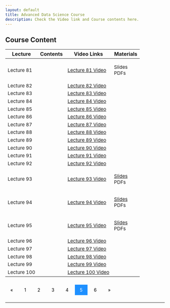 ```yaml
---
layout: default
title: Advanced Data Science Course
description: Check the Video link and Course contents here.
---
```


## Course Content
<style>
.pagination a {
  color: black;
  float: center;
  padding: 8px 16px;
  text-decoration: none;
  transition: background-color .3s;
}

.pagination a.active {
  background-color: dodgerblue;
  color: white;
}

.pagination a:hover:not(.active) {background-color: #ddd;}
</style>

<table>
<thead>
<tr>
<th>Lecture</th>
<th>Contents</th>
  <th>Video Links</th>
  <th>Materials</th>
</tr>
</thead>
<tbody>
<tr>
<td style="font-size: 15px;">Lecture 81</td>
<td style="font-size: 15px;"></td>
  <td style="font-size: 15px;"><a href="">Lecture 81 Video</a></td>
<td style="font-size: 15px;"><p>Slides<br>
  PDFs</p></td>
</tr>
  <tr>
  <td style="font-size: 15px;">Lecture 82</td>
<td style="font-size: 15px;"></td>
  <td style="font-size: 15px;"><a href="">Lecture 82 Video</a></td>
<td></td>
</tr>
  <tr>
<td style="font-size: 15px;">Lecture 83</td>
<td style="font-size: 15px;"></td>
  <td style="font-size: 15px;"><a href="">Lecture 83 Video</a></td>
<td></td>
</tr>
   <tr>
<td style="font-size: 15px;">Lecture 84</td>
<td style="font-size: 15px;"></td>
  <td style="font-size: 15px;"><a href="">Lecture 84 Video</a></td>
<td></td>
</tr>
   <tr>
<td style="font-size: 15px;">Lecture 85</td>
<td style="font-size: 15px;"></td>
  <td style="font-size: 15px;"><a href="">Lecture 85 Video</a></td>
<td></td>
</tr>
   <tr>
<td style="font-size: 15px;">Lecture 86</td>
<td style="font-size: 15px;"></td>
  <td style="font-size: 15px;"><a href="">Lecture 86 Video</a></td>
<td></td>
</tr>
   <tr>
<td style="font-size: 15px;">Lecture 87</td>
<td style="font-size: 15px;"></td>
  <td style="font-size: 15px;"><a href="">Lecture 87 Video</a></td>
<td></td>
</tr>
   <tr>
<td style="font-size: 15px;">Lecture 88</td>
<td style="font-size: 15px;"></td>
  <td style="font-size: 15px;"><a href="">Lecture 88 Video</a></td>
<td></td>
</tr>
  <tr>
<td style="font-size: 15px;">Lecture 89</td>
<td style="font-size: 15px;"></td>
  <td style="font-size: 15px;"><a href="">Lecture 89 Video</a></td>
<td></td>
</tr>
  <tr>
<td style="font-size: 15px;">Lecture 90</td>
<td style="font-size: 15px;"></td>
  <td style="font-size: 15px;"><a href="">Lecture 90 Video</a></td>
<td></td>
</tr>
   <tr>
<td style="font-size: 15px;">Lecture 91</td>
<td style="font-size: 15px;"></td>
  <td style="font-size: 15px;"><a href="">Lecture 91 Video</a></td>
<td></td>
</tr>
   <tr>
<td style="font-size: 15px;">Lecture 92</td>
<td style="font-size: 15px;"></td>
  <td style="font-size: 15px;"><a href="">Lecture 92 Video</a></td>
<td></td>
</tr>
   <tr>
<td style="font-size: 15px;">Lecture 93</td>
<td style="font-size: 15px;"></td>
  <td style="font-size: 15px;"><a href="">Lecture 93 Video</a></td>
<td style="font-size: 15px;"><p><a href="">Slides</a><br>
  PDFs</p></td>
</tr>
   <tr>
<td style="font-size: 15px;">Lecture 94</td>
<td style="font-size: 15px;"></td>
  <td style="font-size: 15px;"><a href="">Lecture 94 Video</a></td>
<td style="font-size: 15px;"><p><a href="">Slides</a><br>
  PDFs</p></td>
</tr>
   <tr>
<td style="font-size: 15px;">Lecture 95</td>
<td style="font-size: 15px;"></td>
  <td style="font-size: 15px;"><a href="">Lecture 95 Video</a></td>
<td style="font-size: 15px;"><p><a href="">Slides</a><br>
  PDFs</p></td>
</tr>
   <tr>
<td style="font-size: 15px;">Lecture 96</td>
<td style="font-size: 15px;"></td>
  <td style="font-size: 15px;"><a href="">Lecture 96 Video</a></td>
<td></td>
</tr>
   <tr>
<td style="font-size: 15px;">Lecture 97</td>
<td style="font-size: 15px;"></td>
  <td style="font-size: 15px;"><a href="">Lecture 97 Video</a></td>
<td></td>
</tr>
   <tr>
<td style="font-size: 15px;">Lecture 98</td>
<td style="font-size: 15px;"></td>
  <td style="font-size: 15px;"><a href="">Lecture 98 Video</a></td>
<td></td>
</tr>
   <tr>
<td style="font-size: 15px;">Lecture 99</td>
<td style="font-size: 15px;"></td>
  <td style="font-size: 15px;"><a href="">Lecture 99 Video</a></td>
<td></td>
</tr>
   <tr>
<td style="font-size: 15px;">Lecture 100</td>
<td style="font-size: 15px;"></td>
  <td style="font-size: 15px;"><a href="">Lecture 100 Video</a></td>
<td></td>
</tr>
</tbody>
</table>

<br>
<div class="pagination">
  <a href="course_page4.html">&laquo;</a>
  <a href="course_page.html">1</a>
  <a href="course_page2.html">2</a>
  <a href="course_page3.html">3</a>
  <a href="course_page4.html">4</a>
  <a class="active" href="course_page5.html">5</a>
  <a href="course_page6.html">6</a>
  <a href="course_page6.html">&raquo;</a>
</div>
<br>

---
